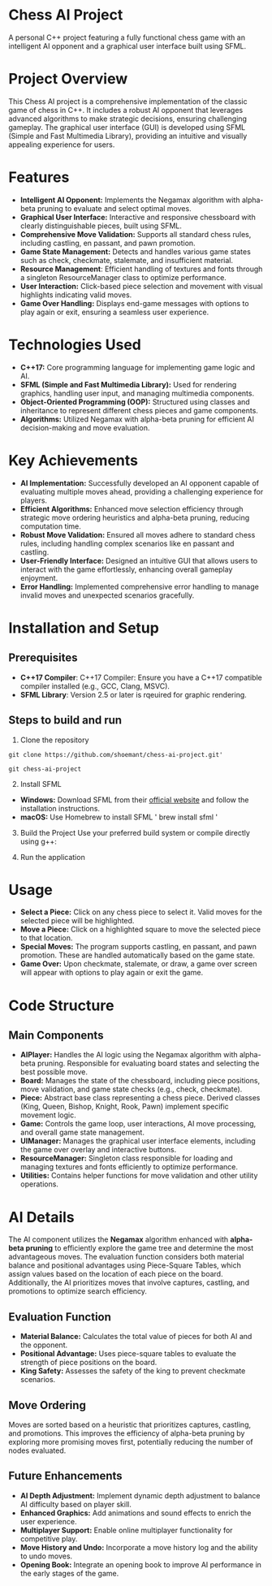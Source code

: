 # Chess AI Project
A personal C++ project featuring a fully functional chess game with an intelligent AI opponent and a graphical user interface built using SFML.
# Project Overview
This Chess AI project is a comprehensive implementation of the classic game of chess in C++. It includes a robust AI opponent that leverages advanced algorithms to make strategic decisions, 
ensuring challenging gameplay. The graphical user interface (GUI) is developed using SFML (Simple and Fast Multimedia Library), providing an intuitive and visually appealing experience for users.

# Features
* **Intelligent AI Opponent:** Implements the Negamax algorithm with alpha-beta pruning to evaluate and select optimal moves. 
* **Graphical User Interface:** Interactive and responsive chessboard with clearly distinguishable pieces, built using SFML.
* **Comprehensive Move Validation:** Supports all standard chess rules, including castling, en passant, and pawn promotion.
* **Game State Management:** Detects and handles various game states such as check, checkmate, stalemate, and insufficient material.
* **Resource Management**: Efficient handling of textures and fonts through a singleton ResourceManager class to optimize performance.
* **User Interaction:** Click-based piece selection and movement with visual highlights indicating valid moves.
* **Game Over Handling:** Displays end-game messages with options to play again or exit, ensuring a seamless user experience.

# Technologies Used
* **C++17:** Core programming language for implementing game logic and AI.
* **SFML (Simple and Fast Multimedia Library):** Used for rendering graphics, handling user input, and managing multimedia components.
* **Object-Oriented Programming (OOP):** Structured using classes and inheritance to represent different chess pieces and game components.
* **Algorithms:** Utilized Negamax with alpha-beta pruning for efficient AI decision-making and move evaluation.

# Key Achievements
* **AI Implementation:** Successfully developed an AI opponent capable of evaluating multiple moves ahead, providing a challenging experience for players.
* **Efficient Algorithms:** Enhanced move selection efficiency through strategic move ordering heuristics and alpha-beta pruning, reducing computation time.
* **Robust Move Validation:** Ensured all moves adhere to standard chess rules, including handling complex scenarios like en passant and castling.
* **User-Friendly Interface:** Designed an intuitive GUI that allows users to interact with the game effortlessly, enhancing overall gameplay enjoyment.
* **Error Handling:** Implemented comprehensive error handling to manage invalid moves and unexpected scenarios gracefully.

# Installation and Setup
## Prerequisites
* **C++17 Compiler**: C++17 Compiler: Ensure you have a C++17 compatible compiler installed (e.g., GCC, Clang, MSVC).
*  **SFML Library**: Version 2.5 or later is rqeuired for graphic rendering.

## Steps to build and run
1. Clone the repository

```
git clone https://github.com/shoemant/chess-ai-project.git'

git chess-ai-project
```

2. Install SFML
* **Windows:** Download SFML from their [official website](https://www.sfml-dev.org/download.php) and follow the installation instructions.
* **macOS:** Use Homebrew to install SFML
  ' brew install sfml '

3. Build the Project
Use your preferred build system or compile directly using g++:

4. Run the application

# Usage
* **Select a Piece:** Click on any chess piece to select it. Valid moves for the selected piece will be highlighted.
* **Move a Piece:** Click on a highlighted square to move the selected piece to that location.
* **Special Moves:** The program supports castling, en passant, and pawn promotion. These are handled automatically based on the game state.
* **Game Over:** Upon checkmate, stalemate, or draw, a game over screen will appear with options to play again or exit the game.

# Code Structure
## Main Components
* **AIPlayer:** Handles the AI logic using the Negamax algorithm with alpha-beta pruning. Responsible for evaluating board states and selecting the best possible move.
* **Board:** Manages the state of the chessboard, including piece positions, move validation, and game state checks (e.g., check, checkmate).
* **Piece:** Abstract base class representing a chess piece. Derived classes (King, Queen, Bishop, Knight, Rook, Pawn) implement specific movement logic.
* **Game:** Controls the game loop, user interactions, AI move processing, and overall game state management.
* **UIManager:** Manages the graphical user interface elements, including the game over overlay and interactive buttons.
* **ResourceManager:** Singleton class responsible for loading and managing textures and fonts efficiently to optimize performance.
* **Utilities:** Contains helper functions for move validation and other utility operations.

# AI Details
The AI component utilizes the **Negamax** algorithm enhanced with **alpha-beta pruning** to efficiently explore the game tree and determine the most advantageous moves. The evaluation function considers both material balance and positional advantages using Piece-Square Tables, which assign values based on the location of each piece on the board. Additionally, the AI prioritizes moves that involve captures, castling, and promotions to optimize search efficiency.

## Evaluation Function
* **Material Balance:** Calculates the total value of pieces for both AI and the opponent.
* **Positional Advantage:** Uses piece-square tables to evaluate the strength of piece positions on the board.
* **King Safety:** Assesses the safety of the king to prevent checkmate scenarios.
## Move Ordering
Moves are sorted based on a heuristic that prioritizes captures, castling, and promotions. This improves the efficiency of alpha-beta pruning by exploring more promising moves first, potentially reducing the number of nodes evaluated.

## Future Enhancements
* **AI Depth Adjustment:** Implement dynamic depth adjustment to balance AI difficulty based on player skill.
* **Enhanced Graphics:** Add animations and sound effects to enrich the user experience.
* **Multiplayer Support:** Enable online multiplayer functionality for competitive play.
* **Move History and Undo:** Incorporate a move history log and the ability to undo moves.
* **Opening Book:** Integrate an opening book to improve AI performance in the early stages of the game.
